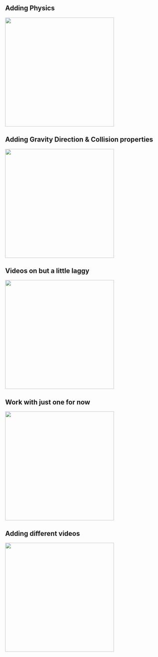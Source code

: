 ## Adding Physics  
<img src="1.gif" width="350">  

## Adding Gravity Direction & Collision properties  

<img src="2.gif" width="350">  

## Videos on but a little laggy  
<img src="3.gif" width="350">  

## Work with just one for now  
<img src="4.gif" width="350">

## Adding different videos  
<img src="5.gif" width="350">

